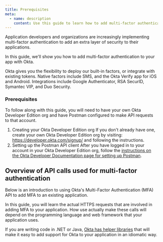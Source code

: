 ```yaml
---
title: Prerequisites
meta:
  - name: description
    content: Use this guide to learn how to add multi-factor authentication to your apps, and how to either deploy our built-in factors or integrate with existing tokens. 
---
```


Application developers and organizations are increasingly
implementing multi-factor authentication to add an extra layer of
security to their applications.

In this guide, we'll show you how to add multi-factor authentication
to your app with Okta.

Okta gives you the flexibility to deploy our built-in
factors, or integrate with existing tokens. Native factors include
SMS, and the Okta Verify app for iOS and Android. Integrations include
Google Authenticator, RSA SecurID, Symantec VIP, and Duo Security.

### Prerequisites

To follow along with this guide, you will need to have your own Okta Developer Edition org and have Postman configured to make API requests to that account.

1. Creating your Okta Developer Edition org
    If you don't already have one, create your own Okta Developer
    Edition org by visiting: <https://developer.okta.com/signup/>
    and following the instructions.
2. Setting up the Postman API client
    After you have logged in to your account in your Okta Developer
    Edition org, follow the
    [instructions on the Okta Developer Documentation page for setting up Postman](/code/rest/).

## Overview of API calls used for multi-factor authentication

Below is an introduction to using Okta's Multi-Factor Authentication (MFA)
API to add MFA to an existing application.

In this guide, you will learn the actual HTTPS requests that are
involved in adding MFA to your
application. How use actually make these calls will depend on the
programming language and web framework that your application uses.

If you are writing code in .NET or Java, [Okta has helper libraries](/docs/)
that will make it easy to add support for Okta to your application
in an idiomatic way.

<NextSectionLink/>
